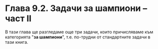 # Глава 9.2. Задачи за шампиони – част II

В тази глава ще разгледаме още три задачи, които причисляваме към категорията "**за шампиони**", т.е. по-трудни от стандартните задачи в тази книга.
